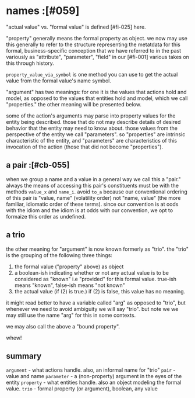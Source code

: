 # names :[#059]


"actual value" vs. "formal value" is defined [#fi-025] here.

"property" generally means the formal property as object. we now may use
this generally to refer to the structure representing the metatdata for
this formal, business-specific conception that we have referred to
in the past variously as "attribute", "parameter", "field" in our
[#fi-001] various takes on this through history.

`property_value_via_symbol` is one method you can use to get the actual
value from the formal value's name symbol.

"argument" has two meanings: for one it is the values that actions hold
and model, as opposed to the values that entities hold and model, which
we call "properties." the other meaning will be presented below.

some of the action's arguments may parse into property values for the
entity being described. those that do not may describe details of
desired behavior that the entity may need to know about. those values
from the perspective of the entity we call "parameters". so "properties"
are intrinsic characteristic of the entity, and "parameters" are
characteristics of this invocation of the action (those that did not
become "properties").




## a pair :[#cb-055]

when we group a name and a value in a general way we call this a "pair."
always the means of accessing this pair's constituents must be with the
methods `value_x` and `name_i`. avoid `to_a` because our conventional
ordering of this pair is "value, name" (volatility order) not
"name, value" (the more familiar, idiomatic order of these terms).
since our convention is at oods with the idiom and the idiom is at odds
with our convention, we opt to formaize this order as undefined.




## a trio

the other meaning for "argument" is now known formerly as "trio".
the "trio" is the grouping of the following three things:

  1) the formal value ("property" above) as object
  2) a boolean-ish indicating whether or not any actual value is to be
     considered as "known" i.e "provided" for this formal value.
     true-ish means "known", false-ish means "not known"
  3) the actual value (if (2) is true.) if (2) is false, this value
     has no meaning.

it might read better to have a variable called "arg" as opposed to "trio",
but whenever we need to avoid ambiguity we will say "trio". but note we
we may still use the name "arg" for this in some contexts.

we may also call the above a "bound property".

whew!




## summary

`argument` - what actions handle. also, an informal name for "trio"
`pair` - value and name
`parameter` - a (non-property) argument in the eyes of the entity
`property` - what entities handle. also an object modeling the formal value.
`trio` - formal property (or argument), boolean, any value
